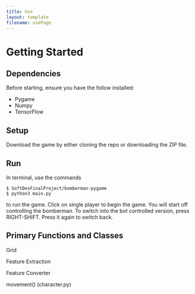 ```yaml
---
title: Use
layout: template
filename: usePage
---
```

# Getting Started

## Dependencies
Before starting, ensure you have the follow installed:
* Pygame
* Numpy
* TensorFlow

## Setup
Download the game by either cloning the repo or downloading the ZIP file.

## Run
In terminal, use the commands

```shell
$ SoftDesFinalProject/bomberman-pygame
$ python3 main.py
```

to run the game. Click on single player to begin the game. You will start off controlling the bomberman. To switch into the bot controlled version, press RIGHT-SHIFT. Press it again to switch back.

## Primary Functions and Classes
Grid

Feature Extraction

Feature Converter

movement() (character.py)
